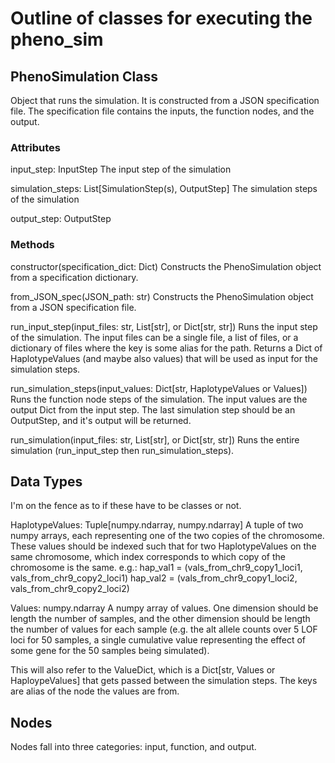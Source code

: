 # Outline of classes for executing the pheno_sim

## PhenoSimulation Class

Object that runs the simulation. It is constructed from a JSON specification
file. The specification file contains the inputs, the function nodes, and the
output.

### Attributes

input_step: InputStep
	The input step of the simulation

simulation_steps: List[SimulationStep(s), OutputStep]
	The simulation steps of the simulation

output_step: OutputStep

### Methods

constructor(specification_dict: Dict)
	Constructs the PhenoSimulation object from a specification dictionary.

from_JSON_spec(JSON_path: str)
	Constructs the PhenoSimulation object from a JSON specification file.

run_input_step(input_files: str, List[str], or Dict[str, str])
	Runs the input step of the simulation. The input files can be a single
	file, a list of files, or a dictionary of files where the key is some alias
	for the path. Returns a Dict of HaplotypeValues (and maybe also values)
	that will be used as input for the simulation steps.

run_simulation_steps(input_values: Dict[str, HaplotypeValues or Values])
	Runs the function node steps of the simulation. The input values are the
	output Dict from the input step. The last simulation step should be an 
	OutputStep, and it's output will be returned.

run_simulation(input_files: str, List[str], or Dict[str, str])
	Runs the entire simulation (run_input_step then run_simulation_steps).


## Data Types

I'm on the fence as to if these have to be classes or not.

HaplotypeValues: Tuple[numpy.ndarray, numpy.ndarray]
	A tuple of two numpy arrays, each representing one of the two copies of
	the chromosome. These values should be indexed such that for two
	HaplotypeValues on the same chromosome, which index corresponds to which
	copy of the chromosome is the same. 
	e.g.:
		hap_val1 = (vals_from_chr9_copy1_loci1, vals_from_chr9_copy2_loci1)
		hap_val2 = (vals_from_chr9_copy1_loci2, vals_from_chr9_copy2_loci2)

Values: numpy.ndarray
	A numpy array of values. One dimension should be length the number of
	samples, and the other dimension should be length the number of 
	values for each sample (e.g. the alt allele counts over 5 LOF loci for
	50 samples, a single cumulative value representing the effect of some gene
	for the 50 samples being simulated).

This will also refer to the ValueDict, which is a Dict[str, Values or
HaploypeValues] that gets passed between the simulation steps. The keys are
alias of the node the values are from.


## Nodes

Nodes fall into three categories: input, function, and output.


